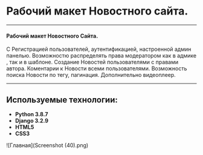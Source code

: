 # __Рабочий макет Новостного сайта.__
____

#### Рабочий макет Новостного Сайта.
С Регистрацией пользователей, аутентификацией, настроенной админ панелью. Возможностю распределять права модератором как в адмике , так и в шаблоне.
Создание Новостей пользователями с правами автора. Коментарии к Новости всеми пользователями.
Возможность поиска Новости по тегу, пагинация. Дополнительно видеоплеер.

____


## Используемые технологии:
+ __Python 3.8.7__
+ __Django 3.2.9__
+ __HTML5__
+ __CSS3__

![Главная](Screenshot (40).png)
